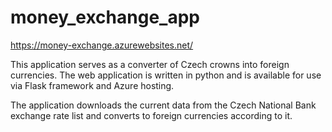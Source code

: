 # money_exchange_app
https://money-exchange.azurewebsites.net/

This application serves as a converter of Czech crowns into foreign currencies. The web application is written in python and is available for use via Flask framework and Azure hosting.   

The application downloads the current data from the Czech National Bank exchange rate list and converts to foreign currencies according to it. 
